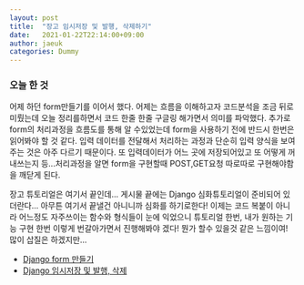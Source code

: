 ```yaml
---
layout: post
title:  "장고 임시저장 및 발행, 삭제하기"
date:   2021-01-22T22:14:00+09:00
author: jaeuk
categories: Dummy
---
```


### **오늘 한 것**
어제 하던 form만들기를 이어서 했다. 어제는 흐름을 이해하고자 코드분석을 조금 뒤로 미뤘는데 오늘 정리를하면서 코드 한줄 한줄 구글링 해가면서 의미를 파악했다. 추가로 form의 처리과정을 흐름도를 통해 알 수있었는데 form을 사용하기 전에 반드시 한번은 읽어봐야 할 것 같다. 입력 데이터를 전달해서 처리하는 과정과 단순히 입력 양식을 보여주는 것은 아주 다르기 때문이다. 또 입력데이터가 어느 곳에 저장되어있고 또 어떻게 꺼내쓰는지 등...처리과정을 알면 form을 구현할때 POST,GET요청 따로따로 구현해야함을 깨닫게 된다.

장고 튜토리얼은 여기서 끝인데... 게시물 끝에는  Django 심화튜토리얼이 준비되어 있더란다... 아무튼 여기서 끝낼건 아니니까 심화를 하기로한다! 이제는 코드 복붙이 아니라 어느정도 자주쓰이는 함수와 형식들이 눈에 익었으니 튜토리얼 한번, 내가 원하는 기능 구현 한번 이렇게 번갈아가면서 진행해봐야 겠다! 뭔가 할수 있을것 같은 느낌이여! 많이 삽질은 하겠지만...
- [Django form 만들기](https://nyanguk.tistory.com/23)
- [Django 임시저장 및 발행, 삭제](https://nyanguk.tistory.com/24)